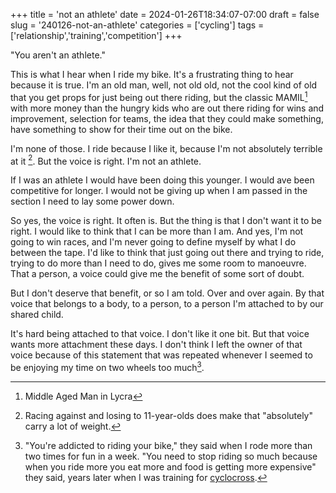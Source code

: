 +++
title = 'not an athlete'
date = 2024-01-26T18:34:07-07:00
draft = false
slug = '240126-not-an-athlete'
categories = ['cycling']
tags = ['relationship','training','competition']
+++

"You aren't an athlete."

This is what I hear when I ride my bike. It's a frustrating thing to hear because it is true. I'm an old man, well, not old old, not the cool kind of old that you get props for just being out there riding, but the classic MAMIL[^1] with more money than the hungry kids who are out there riding for wins and improvement, selection for teams, the idea that they could make something, have something to show for their time out on the bike. 

I'm none of those. I ride because I like it, because I'm not absolutely terrible at it [^2]. But the voice is right. I'm not an athlete.

If I was an athlete I would have been doing this younger. I would ave been competitive for longer. I would not be giving up when I am passed in the section I need to lay some power down.

So yes, the voice is right. It often is. But the thing is that I don't want it to be right. I would like to think that I can be more than I am. And yes, I'm not going to win races, and I'm never going to define myself by what I do between the tape. I'd like to think that just going out there and trying to ride, trying to do more than I need to do, gives me some room to manoeuvre. That a person, a voice could give me the benefit of some sort of doubt.

But I don't deserve that benefit, or so I am told. Over and over again. By that voice that belongs to a body, to a person, to a person I'm attached to by our shared child.

It's hard being attached to that voice. I don't like it one bit. But that voice wants more attachment these days. I don't think I left the owner of that voice because of this statement that was repeated whenever I seemed to be enjoying my time on two wheels too much[^3].

[^1]: Middle Aged Man in Lycra

[^2]: Racing against and losing to 11-year-olds does make that "absolutely" carry a lot of weight.

[^3]: "You're addicted to riding your bike," they said when I rode more than two times for fun in a week. "You need to stop riding so much because when you ride more you eat more and food is getting more expensive" they said, years later when I was training for [cyclocross](../../bike/cx/).
